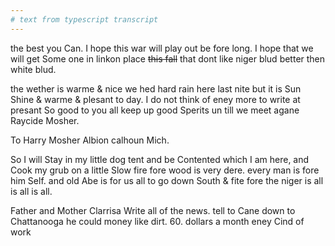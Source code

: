 ```yaml
---
# text from typescript transcript
---
```

the best you Can. I hope this war will play out be fore long. I hope that we will get Some one in linkon place ~~this fall~~ that dont like niger blud better then white blud. 

the wether is warme & nice we hed hard rain here last nite but it is Sun Shine & warme & plesant to day. I do not think of eney more to write at presant So good to you all keep up good Sperits un till we meet agane  Raycide Mosher. 

To Harry Mosher Albion calhoun Mich. 

So I will Stay in my little dog tent and be Contented which I am here, and Cook my grub on a little Slow fire fore wood is very dere. every man is fore him Self. and old Abe is for us all to go down South & fite fore the niger is all is all is all. 

Father and Mother Clarrisa Write all of the news. tell to Cane down to Chattanooga he could money like dirt. 60. dollars a month eney Cind of work